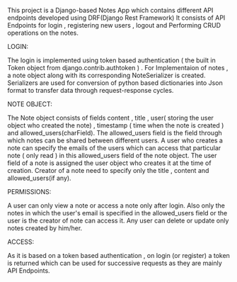 This project is a Django-based Notes App which contains different API endpoints developed using DRF(Django Rest Framework)
It consists of API Endpoints for login  , registering new users , logout and Performing CRUD operations on the notes.

LOGIN:

The login is implemented using token based authentication ( the built in Token object from django.contrib.authtoken ) .
For Implementaion of notes , a note object along with its corresponding NoteSerializer is created.
Serializers are used for conversion of python based dictionaries into Json format to transfer data through request-response cycles.

NOTE OBJECT:

The Note object consists of fields content , title , user( storing the user object who created the note) , timestamp ( time when the note is created ) and allowed_users(charField).
The allowed_users field is the field through which notes can be shared between different users.
A user who creates a note can specify the emails of the users which can access that particular note ( only read ) in this allowed_users field of the note object.
The user field of a note is assigned the user object who creates it at the time of creation.
Creator of a note need to specify only the title , content and allowed_users(if any).

PERMISSIONS:

A user can only view a note or access a note only  after login.
Also only the notes in which the user's email is specified in the allowed_users field or the user is the creator of note can access it.
Any user can delete or update only notes created by him/her.

ACCESS:

As it is based on a token based authentication , on login (or register) a token is returned which can be used for successive requests as they are mainly API Endpoints.
